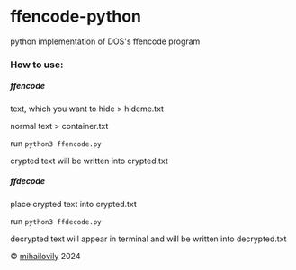 # ffencode-python

python implementation of DOS's ffencode program

### How to use:

##### ffencode

text, which you want to hide > hideme.txt

normal text > container.txt

run `python3 ffencode.py`

crypted text will be written into crypted.txt

##### ffdecode

place crypted text into crypted.txt

run `python3 ffdecode.py`

decrypted text will appear in terminal and will be written into decrypted.txt


© [mihailovily](https://github.com/mihailovily) 2024

